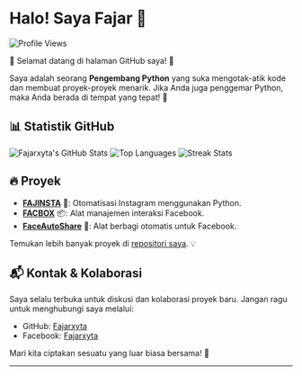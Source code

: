 # Halo! Saya Fajar 👋

![Profile Views](https://komarev.com/ghpvc/?username=Fajarxyta&style=flat-square)

🎉 Selamat datang di halaman GitHub saya! 🎉

Saya adalah seorang **Pengembang Python** yang suka mengotak-atik kode dan membuat proyek-proyek menarik. Jika Anda juga penggemar Python, maka Anda berada di tempat yang tepat! 🚀

## 📊 Statistik GitHub
![Fajarxyta's GitHub Stats](https://github-readme-stats.vercel.app/api?username=Fajarxyta&show_icons=true&theme=tokyonight&count_private=true)
![Top Languages](https://github-readme-stats.vercel.app/api/top-langs/?username=Fajarxyta&layout=compact&theme=tokyonight)
![Streak Stats](https://github-readme-streak-stats.herokuapp.com/?user=Fajarxyta&theme=tokyonight)

## 🔥 Proyek
- [**FAJINSTA**](https://github.com/Fajarxyta/FAJINSTA) 🌟: Otomatisasi Instagram menggunakan Python.
- [**FACBOX**](https://github.com/Fajarxyta/FACBOX) 📦: Alat manajemen interaksi Facebook.
- [**FaceAutoShare**](https://github.com/Fajarxyta/FaceAutoShare) 🤖: Alat berbagi otomatis untuk Facebook.

Temukan lebih banyak proyek di [repositori saya](https://github.com/Fajarxyta?tab=repositories). 💡

## 📬 Kontak & Kolaborasi
Saya selalu terbuka untuk diskusi dan kolaborasi proyek baru. Jangan ragu untuk menghubungi saya melalui:
- GitHub: [Fajarxyta](https://github.com/Fajarxyta)
- Facebook: [Fajarxyta](https://facebook.com/Fajarxyta)

Mari kita ciptakan sesuatu yang luar biasa bersama! 🌟

---
